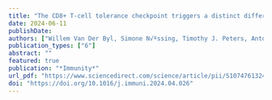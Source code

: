 ```yaml
---
title: "The CD8+ T-cell tolerance checkpoint triggers a distinct differentiation state defined by protein translation defects"
date: 2024-06-11
publishDate: 
authors: ["Willem Van Der Byl, Simone N√ºssing, Timothy J. Peters, Antonio Ahn, Hanjie Li, Guy Ledergor, Eyal David, Andrew S. Koh, Mayura V. Wagle, Christian Deo T. Deguit, Maria N. de Menezes, Avraham Travers, Shienny Sampurno, Kelly M. Ramsbottom, Rui Li, Axel Kallies, Paul A. Beavis, Ralf Jungmann, Maartje M.C. Bastings, Gabrielle T. Belz, Shom Goel, Joseph A. Trapani, Gerald R. Crabtree, Howard Y. Chang, Ido Amit, Chris C. Goodnow, Fabio Luciani, Ian A. Parish"]
publication_types: ["6"]
abstract: ""
featured: true
publication: "*Immunity*"
url_pdf: "https://www.sciencedirect.com/science/article/pii/S1074761324002310?via%3Dihub"
doi: "https://doi.org/10.1016/j.immuni.2024.04.026"
---
```


